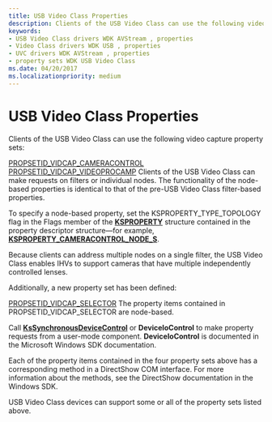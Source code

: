 ```yaml
---
title: USB Video Class Properties
description: Clients of the USB Video Class can use the following video capture property sets described in this topic.
keywords:
- USB Video Class drivers WDK AVStream , properties
- Video Class drivers WDK USB , properties
- UVC drivers WDK AVStream , properties
- property sets WDK USB Video Class
ms.date: 04/20/2017
ms.localizationpriority: medium
---
```


# USB Video Class Properties


Clients of the USB Video Class can use the following video capture property sets:

[PROPSETID\_VIDCAP\_CAMERACONTROL](./propsetid-vidcap-cameracontrol.md)
[PROPSETID\_VIDCAP\_VIDEOPROCAMP](./propsetid-vidcap-videoprocamp.md)
Clients of the USB Video Class can make requests on filters or individual nodes. The functionality of the node-based properties is identical to that of the pre-USB Video Class filter-based properties.

To specify a node-based property, set the KSPROPERTY\_TYPE\_TOPOLOGY flag in the Flags member of the [**KSPROPERTY**](ksproperty-structure.md) structure contained in the property descriptor structure—for example, [**KSPROPERTY\_CAMERACONTROL\_NODE\_S**](/windows-hardware/drivers/ddi/ksmedia/ns-ksmedia-ksproperty_cameracontrol_node_s).

Because clients can address multiple nodes on a single filter, the USB Video Class enables IHVs to support cameras that have multiple independently controlled lenses.

Additionally, a new property set has been defined:

[PROPSETID\_VIDCAP\_SELECTOR](./propsetid-vidcap-selector.md)
The property items contained in PROPSETID\_VIDCAP\_SELECTOR are node-based.

Call [**KsSynchronousDeviceControl**](/windows-hardware/drivers/ddi/ksproxy/nf-ksproxy-kssynchronousdevicecontrol) or **DeviceIoControl** to make property requests from a user-mode component. **DeviceIoControl** is documented in the Microsoft Windows SDK documentation.

Each of the property items contained in the four property sets above has a corresponding method in a DirectShow COM interface. For more information about the methods, see the DirectShow documentation in the Windows SDK.

USB Video Class devices can support some or all of the property sets listed above.

 

